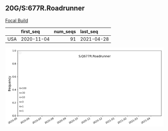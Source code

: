 

## 20G/S:677R.Roadrunner
[Focal Build](https://nextstrain.org/groups/neherlab/ncov/S.Q677R.Roadrunner?c=gt-S_677&f_country=USA)

|     | first_seq   |   num_seqs | last_seq   |
|:----|:------------|-----------:|:-----------|
| USA | 2020-11-04  |         91 | 2021-04-28 |

![Overall trends S.Q677R.Roadrunner](/overall_trends_figures/overall_trends_S.Q677R.Roadrunner.png)